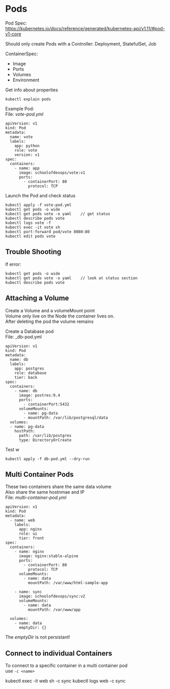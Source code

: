 # Pods
Pod Spec:  
https://kubernetes.io/docs/reference/generated/kubernetes-api/v1.11/#pod-v1-core  

Should only create Pods with a Controller: Deployment, StatefulSet, Job

ContainerSpec:  
- Image  
- Ports  
- Volumes  
- Environment  

Get info about properties

    kubectl explain pods

Example Pod:   
File: _vote-pod.yml_

  
    apiVersion: v1
    kind: Pod
    metadata:
      name: vote
      labels:
        app: python
        role: vote
        version: v1
    spec:
      containers:
        - name: app
          image: schoolofdevops/vote:v1
          ports:
            - containerPort: 80
              protocol: TCP

Launch the Pod and check status

    kubectl apply -f vote-pod.yml
    kubectl get pods -o wide
    kubectl get pods vote -o yaml    // get status
    kubectl describe pods vote
    kubectl logs vote -f
    kubectl exec -it vote sh
    kubectl port-forward pod/vote 8080:80
    kubectl edit pods vote 

## Trouble Shooting
If error:

    kubectl get pods -o wide
    kubectl get pods vote -o yaml    // look at status section
    kubectl describe pods vote

## Attaching a Volume
Create a Volume and a volumeMount point  
Volume only live on the Node the container lives on.  
After deleting the pod the volume remains

Create a Database pod  
File: _db-pod.yml

    apiVersion: v1
    kind: Pod
    metadata:
      name: db
      labels:
        app: postgres
        role: database
        tier: back
    spec:
      containers:
        - name: db
          image: postres:9.4
          ports:
            - containerPort:5432
          volumeMounts:
            - name: pg-data
            - mountPath: /var/lib/postgresql/data
      volumes:
      - name: pg-data
        hostPath:
          path: /var/lib/postgres
          type: DirectoryOrCreate

Test w 

    kubectl apply -f db-pod.yml --dry-run

## Multi Container Pods
These two containers share the same data volume  
Also share the same hostnmae and IP  
File: _multi-container-pod.yml_

    apiVersion: v1
    kind: Pod
    metadata:
      - name: web
        labels:
          app: nginx
          role: ui
          tier: front
    spec:
      containers:
        - name: nginx
          image: nginx:stable-alpine
          ports:
            - containerPort: 80
              protocol: TCP
          volumeMounts:
            - name: data
              mountPath: /var/www/html-sample-app

        - name: sync
          image: schoolofdevops/sync:v2
          volumeMounts:
            - name: data
              mountPath: /var/www/app

      volumes:
        - name: data
          emptyDir: {}

The _emptyDir_ is not persistant!

## Connect to individual Containers
To connect to a specific container in a multi container pod  
use `-c <name>`

kubectl exec -it web sh -c sync
kubectl logs web -c sync

